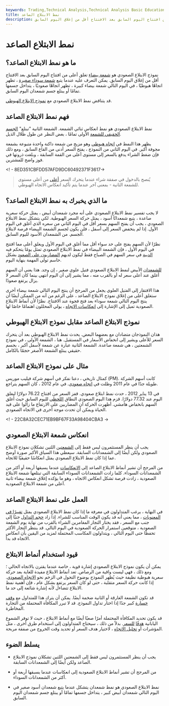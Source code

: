 ```yaml
---
keywords: Trading,Technical Analysis,Technical Analysis Basic Education
title: نمط الابتلاع الصاعد
description: نموذج الابتلاع الصعودي هو شمعة بيضاء تغلق أعلى من افتتاح اليوم السابق بعد الافتتاح أقل من إغلاق اليوم السابق.
---
```


# نمط الابتلاع الصاعد
## ما هو نمط الابتلاع الصاعد؟

نموذج الابتلاع الصعودي هو [شمعة بيضاء](/white_candlestick) تغلق أعلى من افتتاح اليوم السابق بعد الافتتاح أقل من إغلاق اليوم السابق. يمكن التعرف عليه عندما يتبع [شمعة سوداء صغيرة](/red-candlestick) ، تظهر اتجاهًا هبوطيًا ، في اليوم التالي شمعة بيضاء كبيرة ، تظهر اتجاهًا صعوديًا ، يتداخل جسمها تمامًا أو يبتلع جسم شمعدان اليوم السابق.

قد يتناقض نمط الابتلاع الصعودي مع [نموذج الابتلاع الهبوطي](/bearishengulfingp).

## فهم نمط الابتلاع الصاعد

نمط الابتلاع الصعودي هو نمط انعكاس ثنائي الشمعة. الشمعة الثانية "تبتلع" [الجسم الحقيقي للشمعة](/realbody) الأولى تمامًا ، بغض النظر عن طول ظلال الذيل.

يظهر هذا النمط في [اتجاه هبوطي](/downtrend) وهو مزيج من شمعة داكنة واحدة متبوعة بشمعة مجوفة أكبر. في اليوم الثاني من النموذج ، يفتح السعر أدنى من القاع السابق ، ومع ذلك فإن ضغط الشراء يدفع بالسعر إلى مستوى أعلى من القمة السابقة ، وبلغت ذروتها في فوز واضح للمشترين.

<! - 8ED351CBFDD57AFD9DC60492371F3617->

> يُنصح بالدخول في صفقة شراء عندما يتحرك السعر [أعلى](/long) من أعلى مستوى للشمعة الثانية - بمعنى آخر عندما يتم تأكيد انعكاس الاتجاه الهبوطي.

>

## ما الذي يخبرك به نمط الابتلاع الصاعد؟

لا يجب تفسير نمط الابتلاع الصعودي على أنه مجرد شمعدان أبيض ، يمثل حركة سعرية صاعدة ، يتبع شمعدانًا أسود ، يمثل حركة السعر الهبوطية. لكي يتشكل نمط الابتلاع الصعودي ، يجب أن يفتح السهم بسعر أقل في اليوم الثاني من سعره الذي أغلق في اليوم الأول. إذا لم ينخفض السعر إلى أسفل ، فلن يكون لجسم الشمعة البيضاء فرصة لابتلاع الجسم. من الشمعدان الأسود لليوم السابق.

نظرًا لأن السهم يفتح على حد سواء أقل مما أغلق في اليوم الأول ويغلق أعلى مما افتتح في اليوم الأول ، فإن الشمعة البيضاء في نمط الابتلاع الصعودي تمثل يومًا يتحكم فيه [الدببة](/bear) في سعر السهم في الصباح فقط ليكون لديهم [المضاربون على الصعود](/bull) بشكل حاسم تولى المهمة بنهاية اليوم.

[للشمعدان](/shadow) الأبيض لنمط الابتلاع الصعودي فتيل علوي صغير ، إن وجد. هذا يعني أن السهم أغلق عند أعلى سعر له أو بالقرب منه ، مما يشير إلى أن اليوم انتهى بينما كان السعر لا يزال يرتفع صعودًا.

هذا الافتقار إلى الفتيل العلوي يجعل من المرجح أن ينتج اليوم التالي شمعة بيضاء أخرى ستغلق أعلى من إغلاق نموذج الابتلاع الصاعد ، على الرغم من أنه من الممكن أيضًا أن ينتج اليوم التالي شمعة سوداء بعد فتح فجوة عند الافتتاح. نظرًا لأن أنماط الابتلاع الصعودية تميل إلى الإشارة إلى [انعكاسات الاتجاه](/reversal) ، يولي المحللون اهتمامًا خاصًا لها.

## نموذج الابتلاع الصاعد مقابل نموذج الابتلاع الهبوطي

هذان النموذجان متضادان مع بعضهما البعض. يحدث نمط الابتلاع الهبوطي بعد أن يتحرك السعر للأعلى ويشير إلى انخفاض الأسعار في المستقبل. هنا ، الشمعة الأولى ، في نموذج الشمعتين ، هي شمعة صاعدة. الشمعة الثانية عبارة عن شمعة لأسفل أكبر ، بجسم حقيقي يبتلع الشمعة الأصغر حجمًا بالكامل.

## مثال على نموذج الابتلاع الصاعد

كمثال تاريخي ، دعنا نفكر في أسهم شركة فيليب موريس (PM). كانت أسهم الشركة طويلة جدًا في عام 2011 وظلت في [اتجاه صعودي](/uptrend). في عام 2012 ، كان السهم يتراجع.

في 13 يناير 2012 ، حدث نمط ابتلاع صعودي. قفز السعر من افتتاح 76.22 دولارًا ليغلق اليوم عند 77.32 دولارًا. قزم هذا اليوم الصعودي النطاق [اللحظي](/intraday) لليوم السابق حيث أغلق السهم بانخفاض هامشي. أظهرت الحركة أن المضاربين على الارتفاع ما زالوا على قيد الحياة ويمكن أن تحدث موجة أخرى في الاتجاه الصعودي.

<! - 22C8A32CEC71EB9BF67F33A98404CBA3 ->

## انعكاس شمعة الابتلاع الصعودي

يجب أن ينظر المستثمرون ليس فقط إلى [الشمعتين](/candlestick) اللتين تشكلان نموذج الابتلاع الصعودي ولكن أيضًا إلى الشمعدانات السابقة. سيعطي هذا السياق الأكبر صورة أوضح عما إذا كان نمط الابتلاع الصعودي يمثل انعكاسًا حقيقيًا للاتجاه.

من المرجح أن تشير أنماط الابتلاع الصاعد إلى [الانعكاسات](/reversal) عندما يسبقها أربعة أو أكثر من الشمعدانات السوداء. كلما زادت الشمعدانات السوداء السابقة التي تبتلعها شمعة الابتلاع الصعودية ، زادت فرصة تشكل انعكاس الاتجاه ، وهو ما يؤكده إغلاق شمعة بيضاء ثانية أعلى من شمعة الابتلاع الصعودية.

## العمل على نمط الابتلاع الصاعد

في النهاية ، يرغب المتداولون في معرفة ما إذا كان نمط الابتلاع الصعودي يمثل [تغييرًا في المعنويات](/marketsentiment) ، مما يعني أنه قد يكون الوقت المناسب للشراء. إذا زاد [حجم التداول](/volume) جنبًا إلى جنب مع السعر ، فقد يختار التجار المغامرين الشراء بالقرب من نهاية يوم الشمعة الصعودية ، متوقعين استمرار الحركة الصعودية في اليوم التالي. قد ينتظر التجار الأكثر تحفظًا حتى اليوم التالي ، ويتداولون المكاسب المحتملة لمزيد من اليقين بأن انعكاس الاتجاه قد بدأ.

## قيود استخدام أنماط الابتلاع

يمكن أن يكون نموذج الابتلاع الصعودي إشارة قوية ، خاصة عندما يقترن بالاتجاه الحالي ؛ ومع ذلك ، فهي ليست واقية من الرصاص. تعد أنماط الابتلاع مفيدة للغاية بعد حركة سعرية هبوطية نظيفة حيث يُظهر النموذج بوضوح التحول في الزخم نحو [الاتجاه الصعودي](/upside). إذا كانت حركة السعر متقلبة ، حتى لو كان السعر يرتفع بشكل عام ، فإن أهمية نمط الابتلاع تتضاءل لأنه إشارة شائعة إلى حد ما.

قد تكون الشمعة الغارقة أو الثانية ضخمة أيضًا. يمكن أن يترك هذا للمتداول مع [وقف خسارة](/stop-lossorder) كبير جدًا إذا اختار تداول النموذج. قد لا تبرر المكافأة المحتملة من التجارة المخاطرة.

قد يكون تحديد المكافأة المحتملة أمرًا صعبًا أيضًا مع أنماط الابتلاع ، حيث لا توفر الشموع اليابانية [هدفًا](/pricetarget) [للسعر](/pricetarget). بدلاً من ذلك ، سيحتاج المتداولون إلى استخدام طرق أخرى ، مثل المؤشرات أو [تحليل الاتجاه](/trendanalysis) ، لاختيار هدف السعر أو تحديد وقت الخروج من صفقة مربحة.

## يسلط الضوء

- يجب أن ينظر المستثمرون ليس فقط إلى الشمعتين اللتين تشكلان نموذج الابتلاع الصاعد ولكن أيضًا إلى الشمعدانات السابقة.

- من المرجح أن تشير أنماط الابتلاع الصعودية إلى انعكاسات عندما يسبقها أربعة أو أكثر من الشمعدانات السوداء.

- نمط الابتلاع الصعودي هو نمط شمعدان يتشكل عندما يتبع شمعدان أسود صغير في اليوم التالي شمعدان أبيض كبير ، يتداخل جسمها تمامًا أو يبتلع جسم شمعدان اليوم السابق.

